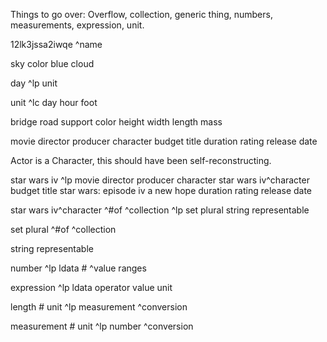 Things to go over: Overflow, collection, generic thing, numbers, measurements, expression, unit.

12lk3jssa2iwqe
	^name

sky
	color
		blue
	cloud

day
	^lp
		unit

unit
	^lc
		day
		hour
		foot

bridge
	road
	support
	color
	height
	width
	length
	mass

movie
	director
	producer
	character
	budget
	title
	duration
	rating
	release date

Actor is a Character, this should have been self-reconstructing.


star wars iv
	^lp
		movie
	director
	producer
	character
		star wars iv^character
	budget
	title
		star wars: episode iv a new hope
	duration
	rating
	release date

star wars iv^character
	^#of
	^collection
	^lp
		set plural
		string representable

set plural
	^#of
	^collection

string representable

number
	^lp
		ldata
	#
	^value ranges

expression
	^lp
		ldata
	operator
	value
	unit

length
	#
	unit
	^lp
		measurement
	^conversion

measurement
	#
	unit
	^lp
		number
	^conversion
